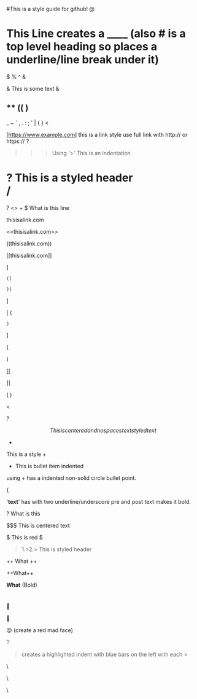 #This is a style guide for github!
@

# This Line creates a ____  (also # is a top level heading so places a underline/line break under it) 

$
%
^
&

&
This is some text
& 

**
((
)
-
_
~
`
,
.
:
;
'
|
{
}
<

[https://www.example.com]  this is a link style use full link with http:// or https:// ?

>   

>>> Using '>' This is an indentation

? This is a styled header 
\
/
=
?
<>
+
$ What is this line

thisisalink.com

<<thisisalink.com>>

((thisisalink.com))

[[thisisalink.com]]

]

    ((

    ))
]

[
    (

    )
]

(
    
)



[[


]]


(          ) 

>
<

?  

$$
This is centered and no spaces text styled text
$$

+
This is a style
+

+ This is bullet item indented

using <tab>+ has a indented non-solid circle bullet point.  

{

'__text__' has with two underline/underscore pre and post text makes it bold.


?  What is this



$$$  This is centered text

$
This is red
$

>1.>2.> This is styled header

++ What ++

++What++

__What__ (Bold)

# 

🚫

🚫

😡 (create a red mad face)

❔

> creates a highlighted indent with blue bars on the left with each > 

\\

\\

\

